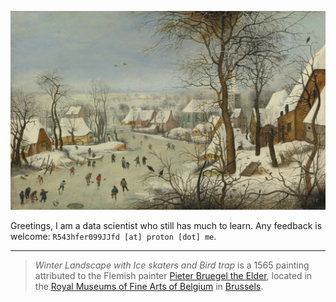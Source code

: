 ![Winter Landscape with Ice skaters and Bird trap](https://github.com/R543hfer099JJfd/R543hfer099JJfd/raw/main/assets/Winter_Landscape_With_Ice_Skaters_And_Bird_Trap_by_Pieter_Bruegel_The_Elder_1565.jpg)

Greetings, I am a data scientist who still has much to learn. Any feedback is welcome: `R543hfer099JJfd [at] proton [dot] me`.


---

<!-- <a href="https://github.com/anuraghazra/github-readme-stats">
  <img height=200 align="center" src="https://github-readme-stats.vercel.app/api/top-langs/?username=AFg6K7h4fhy2&hide=HTML,CSS,SCSS,jupyter%20notebook,Javascript&langs_count=8&layout=compact" />
</a> -->


<!-- --- -->

<!-- ![](https://komarev.com/ghpvc/?username=AFg6K7h4fhy2&color=yellow&style=for-the-badge&label=NON-UNIQUE_VISITS) -->

<!-- _The background is a pen and watercolor [painting from 1869](https://commons.wikimedia.org/wiki/File:Frederik_Christian_Lund_-_Udsigt_over_Forum_Romanum._I_baggrunden_ses_Colosseum._-_1869.png) by Frederick Christian Lund_ -->

<!-- _The background is a [painting](https://artvee.com/dl/erntefeld-am-niederrhein/) called_ Erntefeld am Niederrhein _(1900) by Hugo Mühlig (German, 1854-1929)_. -->

> *Winter Landscape with Ice skaters and Bird trap* is a 1565 painting attributed to the Flemish painter [Pieter Bruegel the Elder](https://en.wikipedia.org/wiki/Pieter_Bruegel_the_Elder "Pieter Bruegel the Elder"), located in the [Royal Museums of Fine Arts of Belgium](https://en.wikipedia.org/wiki/Royal_Museums_of_Fine_Arts_of_Belgium "Royal Museums of Fine Arts of Belgium") in [Brussels](https://en.wikipedia.org/wiki/Brussels "Brussels").
